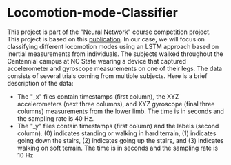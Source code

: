 # Locomotion-mode-Classifier
This project is part of the "Neural Network" course competition project. This project is based on this [publication](https://research.ece.ncsu.edu/aros/paper-tase2020-lowerlimb/). In our case, we will focus on classifying different locomotion modes using an LSTM approach based on inertial measurements from individuals. The subjects walked throughout the Centennial campus at NC State wearing a device that captured accelerometer and gyroscope measurements on one of their legs.  The data consists of several trials coming from multiple subjects.
Here is a brief description of the data:
  - The "_x" files contain timestamps (first column), the XYZ accelerometers (next three columns), and XYZ gyroscope (final three columns) measurements from the lower limb. The time is in seconds and the sampling rate is 40 Hz.
  - The "_y" files contain timestamps (first column) and the labels (second column). (0) indicates standing or walking in hard terrain, (1) indicates going down the stairs, (2) indicates going up the stairs, and (3) indicates walking on soft terrain. The time is in seconds and the sampling rate is 10 Hz
